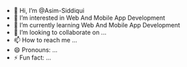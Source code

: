 - 👋 Hi, I’m @Asim-Siddiqui
- 👀 I’m interested in Web And Mobile App Development
- 🌱 I’m currently learning Web And Mobile App Development
- 💞️ I’m looking to collaborate on ...
- 📫 How to reach me ...
- 😄 Pronouns: ...
- ⚡ Fun fact: ...

<!---
Asim-Siddiqui-code/Asim-Siddiqui-code is a ✨ special ✨ repository because its `README.md` (this file) appears on your GitHub profile.
You can click the Preview link to take a look at your changes.
--->
